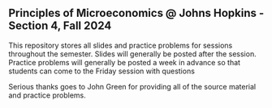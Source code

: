 ## Principles of Microeconomics @ Johns Hopkins - Section 4, Fall 2024

This repository stores all slides and practice problems for sessions throughout the semester. Slides will generally be posted after the session. Practice problems will generally be posted a week in advance so that students can come to the Friday session with questions

Serious thanks goes to John Green for providing all of the source material and practice problems.
